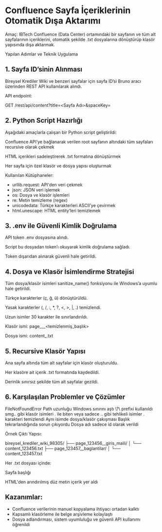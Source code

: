 # Confluence Sayfa İçeriklerinin Otomatik Dışa Aktarımı

Amaç: IBTech Confluence (Data Center) ortamındaki bir sayfanın ve tüm alt sayfalarının içeriklerini, otomatik şekilde .txt dosyalarına dönüştürüp klasör yapısında dışa aktarmak.

Yapılan Adımlar ve Teknik Uygulama

## 1. Sayfa ID’sinin Alınması
Bireysel Krediler Wiki ve benzeri sayfalar için sayfa ID’si Bruno aracı üzerinden REST API kullanılarak alındı.

API endpoint:

GET /rest/api/content?title=<Sayfa Adı>&spaceKey=<Alan Kodu>

## 2. Python Script Hazırlığı

Aşağıdaki amaçlarla çalışan bir Python script geliştirildi:

Confluence API’ye bağlanarak verilen root sayfanın altındaki tüm sayfaları recursive olarak çekmek

HTML içerikleri sadeleştirerek .txt formatına dönüştürmek

Her sayfa için özel klasör ve dosya yapısı oluşturmak

Kullanılan Kütüphaneler:
- urllib.request: API'den veri çekmek
- json: JSON veri işlemek
- os: Dosya ve klasör işlemleri
- re: Metin temizleme (regex)
- unicodedata: Türkçe karakterleri ASCII’ye çevirmek
- html.unescape: HTML entity’leri temizlemek

## 3. .env ile Güvenli Kimlik Doğrulama

API token .env dosyasına alındı.

Script bu dosyadan token’ı okuyarak kimlik doğrulama sağladı.

Token dışarıdan alınarak güvenli hale getirildi.

## 4. Dosya ve Klasör İsimlendirme Stratejisi
Tüm dosya/klasör isimleri sanitize_name() fonksiyonu ile Windows’a uyumlu hale getirildi.

Türkçe karakterler (ç, ğ, ü) dönüştürüldü.

Yasak karakterler (\, /, :, *, ?, <, >, |, .) temizlendi.

Uzun isimler 30 karakter ile sınırlandırıldı.

Klasör ismi: page_<id>__<temizlenmiş_başlık>

Dosya ismi: content_<id>.txt

## 5. Recursive Klasör Yapısı
Ana sayfa altında tüm alt sayfalar için klasör oluşturuldu.

Her klasöre ait içerik .txt formatında kaydedildi.

Derinlik sınırsız şekilde tüm alt sayfalar gezildi.

## 6. Karşılaşılan Problemler ve Çözümler


FileNotFoundError	Path uzunluğu Windows sınırını aştı	\\?\ prefixi kullanıldı
smg.. gibi klasör isimleri	. ile biten veya sadece .. gibi tehlikeli isimler	. karakteri temizlendi
Aynı isimde dosya/klasör çakışması	Başlık tekrarlandığında sorun çıkıyordu	Dosya adı sadece id olarak verildi

Örnek Çıktı Yapısı:

bireysel_krediler_wiki_98305/
├── page_123456__giris_maili/
│   └── content_123456.txt
├── page_123457__baglantilar/
│   └── content_123457.txt

Her .txt dosyası içinde:

Sayfa başlığı

HTML'den arındırılmış düz metin içerik yer aldı

## Kazanımlar:

- Confluence verilerinin manuel kopyalama ihtiyacı ortadan kalktı
- Kapsamlı klasörleme ile belge arşivleme kolaylaştı
- Dosya adlandırması, sistem uyumluluğu ve güvenli API kullanımı öğrenildi

